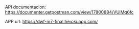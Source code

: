 API documentacion:
https://documenter.getpostman.com/view/17800884/VUjMq6fc

APP url: 
https://dwf-m7-final.herokuapp.com/
